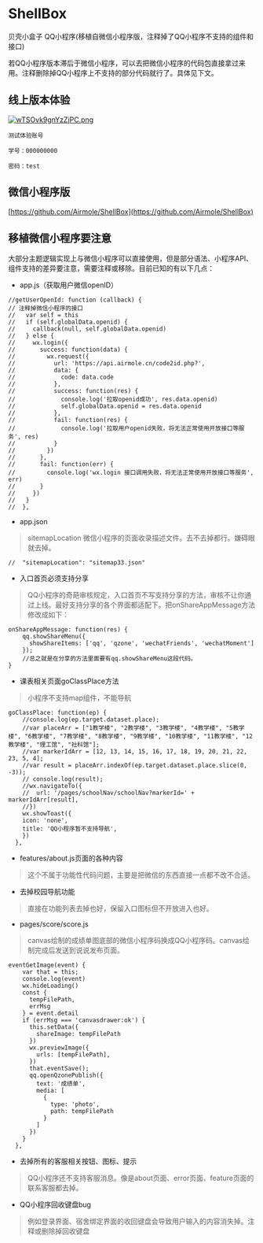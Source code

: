 # ShellBox

贝壳小盒子 QQ小程序(移植自微信小程序版，注释掉了QQ小程序不支持的组件和接口)

若QQ小程序版本滞后于微信小程序，可以去把微信小程序的代码包直接拿过来用。注释删除掉QQ小程序上不支持的部分代码就行了。具体见下文。

## 线上版本体验

[![wTSOvk9gnYzZjPC.png](https://i.loli.net/2019/10/14/wTSOvk9gnYzZjPC.png)](小程序体验码)

```
测试体验账号

学号：000000000

密码：test
```

## 微信小程序版

[https://github.com/Airmole/ShellBox](https://github.com/Airmole/ShellBox)


## 移植微信小程序要注意

大部分主题逻辑实现上与微信小程序可以直接使用，但是部分语法、小程序API、组件支持的差异要注意，需要注释或移除。目前已知的有以下几点：


- app.js（获取用户微信openID）


```
//getUserOpenId: function (callback) {
// 注释掉微信小程序的接口
//   var self = this
//   if (self.globalData.openid) {
//     callback(null, self.globalData.openid)
//   } else {
//     wx.login({
//       success: function(data) {
//         wx.request({
//           url: 'https://api.airmole.cn/code2id.php?',
//           data: {
//             code: data.code
//           },
//           success: function(res) {
//             console.log('拉取openid成功', res.data.openid)
//             self.globalData.openid = res.data.openid
//           },
//           fail: function(res) {
//             console.log('拉取用户openid失败，将无法正常使用开放接口等服务', res)
//           }
//         })
//       },
//       fail: function(err) {
//         console.log('wx.login 接口调用失败，将无法正常使用开放接口等服务', err)
//       }
//     })
//   }
//  },
```

-  app.json


>sitemapLocation 微信小程序的页面收录描述文件。去不去掉都行。嫌碍眼就去掉。

```
//  "sitemapLocation": "sitemap33.json"
```

- 入口首页必须支持分享

> QQ小程序的奇葩审核规定，入口首页不写支持分享的方法，审核不让你通过上线。最好支持分享的各个界面都适配下。把onShareAppMessage方法修改成如下：


```
onShareAppMessage: function(res) {
    qq.showShareMenu({
      showShareItems: ['qq', 'qzone', 'wechatFriends', 'wechatMoment']
    });
    //总之就是在分享的方法里面要有qq.showShareMenu这段代码。
}
```

- 课表相关页面goClassPlace方法

>小程序不支持map组件，不能导航


```
goClassPlace: function(ep) {
    //console.log(ep.target.dataset.place);
    //var placeArr = ["1教学楼", "2教学楼", "3教学楼", "4教学楼", "5教学楼", "6教学楼", "7教学楼", "8教学楼", "9教学楼", "10教学楼", "11教学楼", "12教学楼", "理工馆", "社科馆"];
    //var markerIdArr = [12, 13, 14, 15, 16, 17, 18, 19, 20, 21, 22, 23, 5, 4];
    //var result = placeArr.indexOf(ep.target.dataset.place.slice(0, -3));
    // console.log(result);
    //wx.navigateTo({
    //  url: '/pages/schoolNav/schoolNav?markerId=' + markerIdArr[result],
    //})
    wx.showToast({
    icon: 'none',
    title: 'QQ小程序暂不支持导航',
    })
  },
```

- features/about.js页面的各种内容

> 这个不属于功能性代码问题，主要是把微信的东西直接一点都不改不合适。


- 去掉校园导航功能

>直接在功能列表去掉也好，保留入口图标但不开放进入也好。

-  pages/score/score.js

> canvas绘制的成绩单图底部的微信小程序码换成QQ小程序码。canvas绘制完成后发送到说说发布页面。

```
eventGetImage(event) {
    var that = this;
    console.log(event)
    wx.hideLoading()
    const {
      tempFilePath,
      errMsg
    } = event.detail
    if (errMsg === 'canvasdrawer:ok') {
      this.setData({
        shareImage: tempFilePath
      })
      wx.previewImage({
        urls: [tempFilePath],
      })
      that.eventSave();
      qq.openQzonePublish({
        text: '成绩单',
        media: [
          {
            type: 'photo',
            path: tempFilePath
          }
        ]
      })
    }
  },
```

- 去掉所有的客服相关按钮、图标、提示

>QQ小程序还不支持客服消息。像是about页面、error页面、feature页面的联系客服都去掉。

- QQ小程序回收键盘bug

 >例如登录界面、宿舍绑定界面的收回键盘会导致用户输入的内容消失掉。注释或删除掉回收键盘



